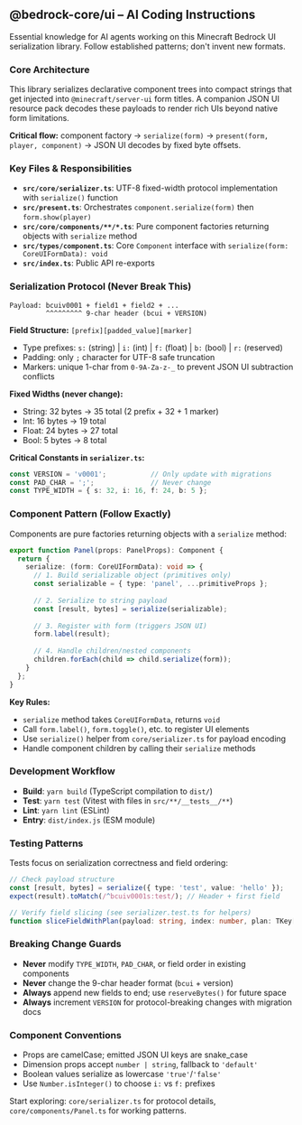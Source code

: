 ## @bedrock-core/ui – AI Coding Instructions

Essential knowledge for AI agents working on this Minecraft Bedrock UI serialization library. Follow established patterns; don't invent new formats.

### Core Architecture

This library serializes declarative component trees into compact strings that get injected into `@minecraft/server-ui` form titles. A companion JSON UI resource pack decodes these payloads to render rich UIs beyond native form limitations.

**Critical flow:** component factory → `serialize(form)` → `present(form, player, component)` → JSON UI decodes by fixed byte offsets.

### Key Files & Responsibilities

- **`src/core/serializer.ts`**: UTF-8 fixed-width protocol implementation with `serialize()` function
- **`src/present.ts`**: Orchestrates `component.serialize(form)` then `form.show(player)`
- **`src/core/components/**/*.ts`**: Pure component factories returning objects with `serialize` method
- **`src/types/component.ts`**: Core `Component` interface with `serialize(form: CoreUIFormData): void`
- **`src/index.ts`**: Public API re-exports

### Serialization Protocol (Never Break This)

```
Payload: bcuiv0001 + field1 + field2 + ...
         ^^^^^^^^^ 9-char header (bcui + VERSION)
```

**Field Structure:** `[prefix][padded_value][marker]`

- Type prefixes: `s:` (string) | `i:` (int) | `f:` (float) | `b:` (bool) | `r:` (reserved)
- Padding: only `;` character for UTF-8 safe truncation
- Markers: unique 1-char from `0-9A-Za-z-_` to prevent JSON UI subtraction conflicts

**Fixed Widths (never change):**

- String: 32 bytes → 35 total (2 prefix + 32 + 1 marker)  
- Int: 16 bytes → 19 total
- Float: 24 bytes → 27 total  
- Bool: 5 bytes → 8 total

**Critical Constants in `serializer.ts`:**

```ts
const VERSION = 'v0001';           // Only update with migrations
const PAD_CHAR = ';';              // Never change
const TYPE_WIDTH = { s: 32, i: 16, f: 24, b: 5 };
```

### Component Pattern (Follow Exactly)

Components are pure factories returning objects with a `serialize` method:

```ts
export function Panel(props: PanelProps): Component {
  return {
    serialize: (form: CoreUIFormData): void => {
      // 1. Build serializable object (primitives only)
      const serializable = { type: 'panel', ...primitiveProps };
      
      // 2. Serialize to string payload  
      const [result, bytes] = serialize(serializable);
      
      // 3. Register with form (triggers JSON UI)
      form.label(result);
      
      // 4. Handle children/nested components
      children.forEach(child => child.serialize(form));
    }
  };
}
```

**Key Rules:**

- `serialize` method takes `CoreUIFormData`, returns `void`
- Call `form.label()`, `form.toggle()`, etc. to register UI elements
- Use `serialize()` helper from `core/serializer.ts` for payload encoding
- Handle component children by calling their `serialize` methods

### Development Workflow

- **Build**: `yarn build` (TypeScript compilation to `dist/`)
- **Test**: `yarn test` (Vitest with files in `src/**/__tests__/**`)  
- **Lint**: `yarn lint` (ESLint)
- **Entry**: `dist/index.js` (ESM module)

### Testing Patterns

Tests focus on serialization correctness and field ordering:

```ts
// Check payload structure
const [result, bytes] = serialize({ type: 'test', value: 'hello' });
expect(result).toMatch(/^bcuiv0001s:test/); // Header + first field

// Verify field slicing (see serializer.test.ts for helpers)
function sliceFieldWithPlan(payload: string, index: number, plan: TKey[]): string
```

### Breaking Change Guards

- **Never** modify `TYPE_WIDTH`, `PAD_CHAR`, or field order in existing components
- **Never** change the 9-char header format (`bcui` + version)
- **Always** append new fields to end; use `reserveBytes()` for future space
- **Always** increment `VERSION` for protocol-breaking changes with migration docs

### Component Conventions  

- Props are camelCase; emitted JSON UI keys are snake_case
- Dimension props accept `number | string`, fallback to `'default'`
- Boolean values serialize as lowercase `'true'`/`'false'`
- Use `Number.isInteger()` to choose `i:` vs `f:` prefixes

Start exploring: `core/serializer.ts` for protocol details, `core/components/Panel.ts` for working patterns.
